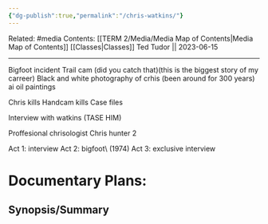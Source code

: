 ```yaml
---
{"dg-publish":true,"permalink":"/chris-watkins/"}
---
```


Related: #media
Contents: [[TERM 2/Media/Media Map of Contents\|Media Map of Contents]]
[[Classes\|Classes]]
Ted Tudor || 2023-06-15
***


Bigfoot incident 
Trail cam (did you catch that)(this is the biggest story of my carreer)
Black and white photography of crhis (been around for 300 years) ai oil paintings


Chris kills
Handcam kills 
Case files

Interview with watkins (TASE HIM)

Proffesional chrisologist 
Chris hunter 2

Act 1: interview
Act 2: bigfoot\ (1974)
Act 3: exclusive interview 







# Documentary Plans:

## Synopsis/Summary























